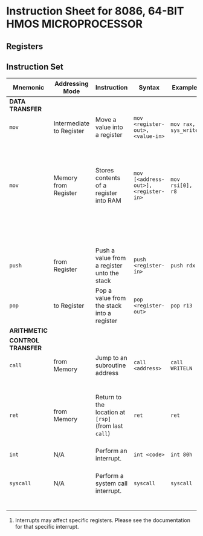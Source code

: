 # Instruction Sheet for 8086, 64-BIT HMOS MICROPROCESSOR

## Registers

## Instruction Set

| Mnemonic | Addressing Mode | Instruction | Syntax | Example | Argument  | Argument Description | Side effect |
|----------|-------------|-----------------|--------|---------|-----------|----------------------|-------------|
| **DATA TRANSFER**
| `mov`    | Intermediate to Register | Move a value into a register | `mov <register-out>, <value-in>` | `mov rax, sys_write` | `register-out` | the register to which to write | N/A
|          |                          |                              |                           |                      | `value-in`    | the value to write into the
| `mov`    | Memory from Register | Stores contents of a register into RAM | `mov [<address-out>], <register-in>` | `mov rsi[0], r8` | `address-out` | the address at which to write | N/A
|          |                          |                              |                           |                      | `register-in`    | register containing the value to write into memory |
| `push` | from Register | Push a value from a register unto the stack | `push <register-in>` | `push rdx` | `register-in` | the register whose value to push onto the stack | `rsp -= ??` |
| `pop` | to Register | Pop a value from the stack into a register | `pop <register-out>` | `pop r13` | `register-out` | the register into which to pop | `rsp += ??` |
| **ARITHMETIC**
| **CONTROL TRANSFER**
| `call` | from Memory | Jump to an subroutine address | `call <address>` | `call WRITELN` |`address`| the address to which to jump | `[rsp] <- rip` |
|        |             |                               |                  |                ||| ` rsp -= ??` |
| `ret`  | from Memory | Return to the location at `[rsp]` (from last `call`) | `ret` | `ret` | N/A | N/A | `rsp += ??`
| `int` | N/A | Perform an interrupt. | `int <code>` | `int 80h` | `code` | the code of the interrupt to perform | [\[1\]](#int-side_effect) |
| `syscall` | N/A | Perform a system call interrupt. | `syscall` | `syscall` | N/A | N/A | `rcx <- rip` |
|           |  |                                  |           |           |  |  | `r11 <- rflags` |

1. <a id="int-side_effect"></a> Interrupts may affect specific registers.  Please see the documentation for that specific interrupt.
